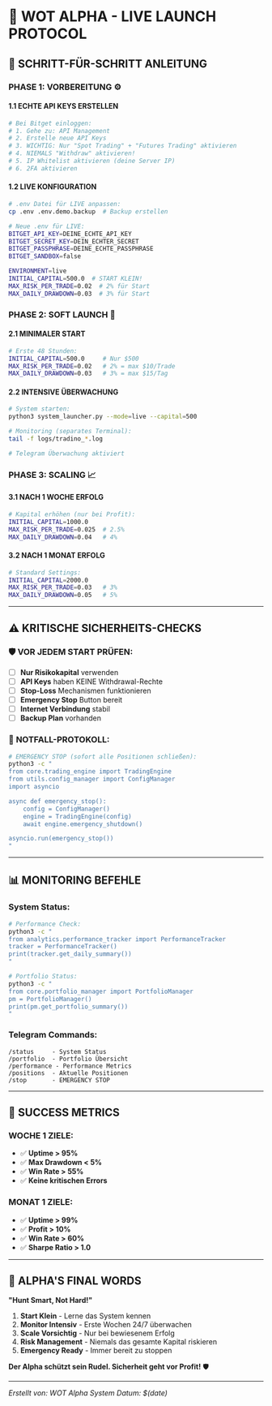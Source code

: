 # 🐺 WOT ALPHA - LIVE LAUNCH PROTOCOL

## 🚨 SCHRITT-FÜR-SCHRITT ANLEITUNG

### **PHASE 1: VORBEREITUNG** ⚙️

#### 1.1 **ECHTE API KEYS ERSTELLEN**
```bash
# Bei Bitget einloggen:
# 1. Gehe zu: API Management
# 2. Erstelle neue API Keys
# 3. WICHTIG: Nur "Spot Trading" + "Futures Trading" aktivieren
# 4. NIEMALS "Withdraw" aktivieren!
# 5. IP Whitelist aktivieren (deine Server IP)
# 6. 2FA aktivieren
```

#### 1.2 **LIVE KONFIGURATION**
```bash
# .env Datei für LIVE anpassen:
cp .env .env.demo.backup  # Backup erstellen

# Neue .env für LIVE:
BITGET_API_KEY=DEINE_ECHTE_API_KEY
BITGET_SECRET_KEY=DEIN_ECHTER_SECRET
BITGET_PASSPHRASE=DEINE_ECHTE_PASSPHRASE
BITGET_SANDBOX=false

ENVIRONMENT=live
INITIAL_CAPITAL=500.0  # START KLEIN!
MAX_RISK_PER_TRADE=0.02  # 2% für Start
MAX_DAILY_DRAWDOWN=0.03  # 3% für Start
```

### **PHASE 2: SOFT LAUNCH** 🧪

#### 2.1 **MINIMALER START**
```bash
# Erste 48 Stunden:
INITIAL_CAPITAL=500.0     # Nur $500
MAX_RISK_PER_TRADE=0.02   # 2% = max $10/Trade
MAX_DAILY_DRAWDOWN=0.03   # 3% = max $15/Tag
```

#### 2.2 **INTENSIVE ÜBERWACHUNG**
```bash
# System starten:
python3 system_launcher.py --mode=live --capital=500

# Monitoring (separates Terminal):
tail -f logs/tradino_*.log

# Telegram Überwachung aktiviert
```

### **PHASE 3: SCALING** 📈

#### 3.1 **NACH 1 WOCHE ERFOLG**
```bash
# Kapital erhöhen (nur bei Profit):
INITIAL_CAPITAL=1000.0
MAX_RISK_PER_TRADE=0.025  # 2.5%
MAX_DAILY_DRAWDOWN=0.04   # 4%
```

#### 3.2 **NACH 1 MONAT ERFOLG**
```bash
# Standard Settings:
INITIAL_CAPITAL=2000.0
MAX_RISK_PER_TRADE=0.03   # 3%
MAX_DAILY_DRAWDOWN=0.05   # 5%
```

---

## ⚠️ **KRITISCHE SICHERHEITS-CHECKS**

### 🛡️ **VOR JEDEM START PRÜFEN:**
- [ ] **Nur Risikokapital** verwenden
- [ ] **API Keys** haben KEINE Withdrawal-Rechte
- [ ] **Stop-Loss** Mechanismen funktionieren
- [ ] **Emergency Stop** Button bereit
- [ ] **Internet Verbindung** stabil
- [ ] **Backup Plan** vorhanden

### 🚨 **NOTFALL-PROTOKOLL:**
```bash
# EMERGENCY STOP (sofort alle Positionen schließen):
python3 -c "
from core.trading_engine import TradingEngine
from utils.config_manager import ConfigManager
import asyncio

async def emergency_stop():
    config = ConfigManager()
    engine = TradingEngine(config)
    await engine.emergency_shutdown()

asyncio.run(emergency_stop())
"
```

---

## 📊 **MONITORING BEFEHLE**

### **System Status:**
```bash
# Performance Check:
python3 -c "
from analytics.performance_tracker import PerformanceTracker
tracker = PerformanceTracker()
print(tracker.get_daily_summary())
"

# Portfolio Status:
python3 -c "
from core.portfolio_manager import PortfolioManager
pm = PortfolioManager()
print(pm.get_portfolio_summary())
"
```

### **Telegram Commands:**
```
/status     - System Status
/portfolio  - Portfolio Übersicht
/performance - Performance Metrics
/positions  - Aktuelle Positionen
/stop       - EMERGENCY STOP
```

---

## 🎯 **SUCCESS METRICS**

### **WOCHE 1 ZIELE:**
- ✅ **Uptime > 95%**
- ✅ **Max Drawdown < 5%**
- ✅ **Win Rate > 55%**
- ✅ **Keine kritischen Errors**

### **MONAT 1 ZIELE:**
- ✅ **Uptime > 99%**
- ✅ **Profit > 10%**
- ✅ **Win Rate > 60%**
- ✅ **Sharpe Ratio > 1.0**

---

## 🐺 **ALPHA'S FINAL WORDS**

**"Hunt Smart, Not Hard!"**

1. **Start Klein** - Lerne das System kennen
2. **Monitor Intensiv** - Erste Wochen 24/7 überwachen
3. **Scale Vorsichtig** - Nur bei bewiesenem Erfolg
4. **Risk Management** - Niemals das gesamte Kapital riskieren
5. **Emergency Ready** - Immer bereit zu stoppen

**Der Alpha schützt sein Rudel. Sicherheit geht vor Profit!** 🛡️

---

*Erstellt von: WOT Alpha System*
*Datum: $(date)*

